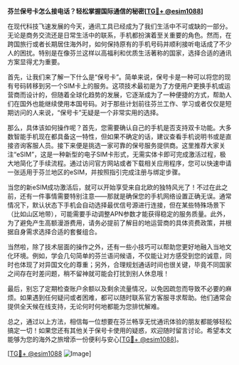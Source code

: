 **芬兰保号卡怎么接电话？轻松掌握国际通信的秘密[[TG💪+ @esim1088](https://t.me/s/esim1088)]**

在现代科技飞速发展的今天，通讯工具已经成为了我们生活中不可或缺的一部分。无论是商务交流还是日常生活中的联系，手机都扮演着至关重要的角色。然而，在跨国旅行或者长期居住海外时，如何保持原有的手机号码并顺利接听电话成了不少人的困扰。特别是在像芬兰这样以高福利和优质生活著称的国家，选择合适的通讯方案显得尤为重要。

首先，让我们来了解一下什么是“保号卡”。简单来说，保号卡是一种可以将您的现有号码转移到另一个SIM卡上的服务。这项技术最初是为了方便用户更换手机或运营商而设计的，但随着全球化趋势的发展，它逐渐成为了一种便捷的方式，帮助人们在国外也能继续使用本国号码。对于那些计划前往芬兰工作、学习或者仅仅是短期访问的人来说，“保号卡”无疑是一个非常实用的选择。

那么，具体该如何操作呢？首先，您需要确认自己的手机是否支持双卡功能。大多数智能手机现在都具备这一特性，但如果不确定的话，建议查看手机说明书或是直接咨询客服人员。接下来便是挑选一家可靠的保号服务提供商。这里推荐大家关注“eSIM”，这是一种新型的电子SIM卡形式，无需实体卡即可完成激活过程，极大地简化了手续流程。通过访问官方网站或者下载相关应用程序，您可以快速申请一张适用于芬兰地区的eSIM，并按照指引完成注册与绑定步骤。

当您的新eSIM成功激活后，就可以开始享受来自北欧的独特风光了！不过在此之前，还有一件事情需要特别注意——那就是确保您的手机网络设置正确无误。通常情况下，默认状态下手机会自动选择最优信号源进行连接，但在某些特殊场景下（比如山区地带），可能需要手动调整APN参数才能获得稳定的服务质量。此外，为了避免产生高额漫游费用，请务必提前了解目的地运营商的具体资费政策，并根据自身需求选择合适的套餐组合。

当然啦，除了技术层面的操作之外，还有一些小技巧可以帮助您更好地融入当地文化环境。例如，学会几句简单的芬兰语问候语，不仅能让对方感受到您的诚意，同时也体现了对异国文化的尊重；另外，合理规划通话时间也很关键，毕竟不同国家之间存在时差问题，稍不留神就可能会打扰到别人休息哦！

最后，别忘了定期检查账户余额以及剩余流量情况，以免因疏忽而导致不必要的麻烦。如果遇到任何疑问或者困难，都可以随时联系官方客服寻求帮助。他们通常会提供全天候在线支持，无论何时何地都能为您排忧解难。

总之，通过以上方法，相信每一位想要在芬兰畅享无忧通讯体验的朋友都能够轻松搞定一切！如果您还有其他关于保号卡使用的疑惑，欢迎随时留言讨论。希望本文能够为您的海外之旅增添一份便利与安心[[TG💪+ @esim1088](https://t.me/s/esim1088)]。

[[TG💪+ @esim1088](https://t.me/s/esim1088) ![Image](https://i.postimg.cc/4NQfJmqS/Snipaste-2025-05-13-00-14-12.png)]